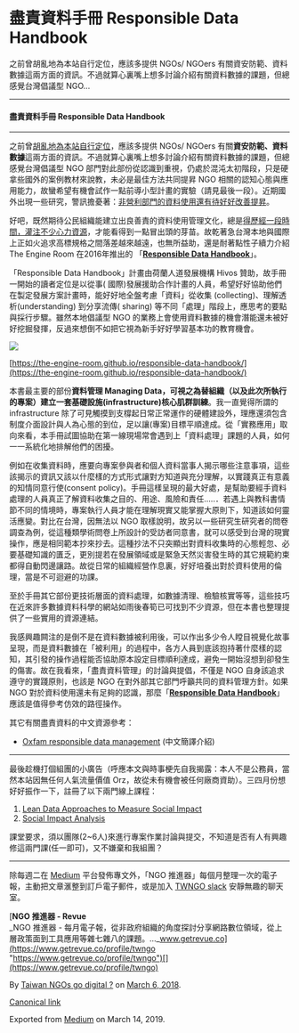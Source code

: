盡責資料手冊 Responsible Data Handbook
================================

之前曾胡亂地為本站自行定位，應該多提供 NGOs/ NGOers 有關資安防範、資料數據這兩方面的資訊。不過就算心裏嘴上想多討論介紹有關資料數據的課題，但總感覺台灣倡議型 NGO…

* * *

#### 盡責資料手冊 Responsible Data Handbook

* * *

之前曾[胡亂地為本站自行定位](https://to.twngo.xyz/2C6VLOJ)，應該多提供 NGOs/ NGOers 有關**資安防範、資料數據**這兩方面的資訊。不過就算心裏嘴上想多討論介紹有關資料數據的課題，但總感覺台灣倡議型 NGO 部門對此部份從認識到重視，仍處於混沌太初階段，只是硬拿些國外的案例教材來說教，未必是最佳方法共同提昇 NGO 相關的認知心態與應用能力，故蠻希望有機會試作一點前導小型計畫的實驗（請見最後一段）。近期國外出現一些研究，警訊擔憂著：[非營利部門的資料使用還有待好好改善提昇](https://ssir.org/articles/entry/creating_a_data_culture)。

好吧，既然期待公民組織能建立出良善責的資料使用管理文化，總是[得歷經一段時間，灌注不少心力資源](http://simlab.org/resources/dogooddata/)，才能看得到一點冒出頭的芽苗。故乾著急台灣本地與國際上正如火追求高標規格之間落差越來越遠，也無所益助，還是耐著點性子續力介紹 The Engine Room 在2016年推出的 「[**Responsible Data Handbook**](https://the-engine-room.github.io/responsible-data-handbook/ "https://the-engine-room.github.io/responsible-data-handbook/")」。

「Responsible Data Handbook」計畫由荷蘭人道發展機構 Hivos 贊助，故手冊一開始的讀者定位是以從事( 國際)發展援助合作計畫的人員，希望好好協助他們在製定發展方案計畫時，能好好地全盤考慮「資料」從收集 (collecting)、理解透析(understanding) 到分享流傳( sharing) 等不同「處理」階段上，應思考的要點與採行步驟。雖然本地倡議型 NGO 的業務上會使用資料數據的機會潛能還未被好好挖掘發揮，反過來想倒不如把它視為新手好好學習基本功的教育機會。

![](https://cdn-images-1.medium.com/max/1200/1*metkl1ZSb9UD4XSF4JuV7A.png)

[https://the-engine-room.github.io/responsible-data-handbook/](https://the-engine-room.github.io/responsible-data-handbook/)

本書最主要的部份**資料管理 Managing Data，可視之為替組織（以及此次所執行的專案）建立一套基礎設施(infrastructure)核心肌群訓練**。我一直覺得所謂的 infrastructure 除了可見觸摸到支橕起日常正常運作的硬體建設外，理應還須包含制度介面設計與人為心態的到位，足以讓(專案)目標平順達成。從「實務應用」取向來看，本手冊試圖協助在第一線現場常會遇到上「資料處理」課題的人員，如何一一系統化地排解他們的困擾。

例如在收集資料時，應要向專案參與者和個人資料當事人揭示哪些注意事項，這些該揭示的資訊又該以什麼樣的方式形式讓對方知道與充分理解，以實踐真正有意義的知情同意行使(consent policy)。手冊這樣呈現的最大好處，是幫助要經手資料處理的人員真正了解資料收集之目的、用途、風險和責任…..．若遇上與教科書情節不同的情境時，專案執行人員才能在理解現實又能掌握大原則下，知道該如何靈活應變。對比在台灣，因無法以 NGO 取樣說明，故另以一些研究生研究者的問卷調查為例，從這種類學術問卷上所設計的受訪者同意書，就可以感受到台灣的現實操作，應是相同範本抄來抄去。這種抄法不只突顯出對資料收集時的心態輕忽、必要基礎知識的匱乏，更別提若在發展領域或是緊急天然災害發生時的其它規範約束都得自動閃邊讓路。故從日常的組織經營作息裏，好好培養出對於資料使用的倫理，當是不可迴避的功課。

至於手冊其它部份更技術層面的資料處理，如數據清理、檢驗核實等等，這些技巧在近來許多數據資料科學的網站如雨後春筍已可找到不少資源，但在本書也整理提供了一些實用的資源連結。

我感興趣闗注的是倒不是在資料數據被利用後，可以作出多少令人瞠目視覺化故事呈現，而是資料數據在「被利用」的過程中，各方人員到底該抱持著什麼樣的認知，其引發的操作過程能否協助原本設定目標順利達成，避免一開始沒想到卻發生的傷害。故在我看來，「盡責資料管理」的討論與提倡，不僅是 NGO 自身該追求遵守的實踐原則，也該是 NGO 在對外部其它部門呼籲共同的資料管理方針。如果 NGO 對於資料使用還未有足夠的認識，那麼「[**Responsible Data Handbook**](https://the-engine-room.github.io/responsible-data-handbook/ "https://the-engine-room.github.io/responsible-data-handbook/")」應該是值得參考仿效的路徑操作。

其它有關盡責資料的中文資源參考：

*   [Oxfam responsible data management](https://blog.jxtsai.info/2017/04/07/oxfam-rdm/) (中文簡譯介紹)

* * *

最後趁機打個組團的小廣告（呼應本文與時事梗先自我揭露：本人不是公務員，當然本站因無任何人氣流量價值 Orz，故從未有機會被任何廠商資助）。三四月份想好好振作一下，註冊了以下兩門線上課程：

1.  [Lean Data Approaches to Measure Social Impact](https://www.plusacumen.org/courses/lean-data-approaches-measure-social-impact)
2.  [Social Impact Analysis](https://www.plusacumen.org/courses/social-impact-analysis)

課堂要求，須以團隊(2~6人)來進行專案作業討論與提交，不知道是否有人有興趣修這兩門課(任一即可)，又不嫌棄和我組團？

* * *

除每週二在 [Medium](https://medium.twngo.xyz) 平台發佈專文外，「NGO 推進器」每個月整理一次的電子報，主動把文章滙整到訂戶電子郵件，或是加入 [TWNGO slack](http://to.twngo.xyz/2tHrRtj) 安靜無趣的聊天室。

[**NGO 推進器 - Revue**  
_NGO 推進器 - 每月電子報，從非政府組織的角度探討分享網路數位領域，從上層政策面到工具應用等雜七雜八的課題。..._www.getrevue.co](https://www.getrevue.co/profile/twngo "https://www.getrevue.co/profile/twngo")[](https://www.getrevue.co/profile/twngo)

By [Taiwan NGOs go digital ?](https://medium.com/@twngo) on [March 6, 2018](https://medium.com/p/191d65eef843).

[Canonical link](https://medium.com/@twngo/responsible-data-handbook-191d65eef843)

Exported from [Medium](https://medium.com) on March 14, 2019.